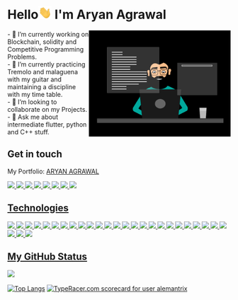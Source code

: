 <h1 align="left">Hello<img src="https://raw.githubusercontent.com/ABSphreak/ABSphreak/master/gifs/Hi.gif" width="30px"> I'm Aryan Agrawal</h1>
<img  src="./programming_gif.gif" height="240px" align="right" />
- 🔭 I’m currently working on Blockchain, solidity and Competitive Programming Problems.<br />
- 🌱 I’m currently practicing Tremolo and malaguena with my guitar and maintaining a discipline with my time table.<br />
- 👯 I’m looking to collaborate on my Projects.<br />
- 💬 Ask me about intermediate flutter, python and C++ stuff.<br />  
  
## Get in touch

My Portfolio: <a href = "https://bit.ly/3k6CiSC">ARYAN AGRAWAL</a>

<a href = "mailto:alemantrixaryan@gmail.com@gmail.com">
  <img src="https://logodownload.org/wp-content/uploads/2018/03/gmail-logo-16.png" width="auto" height="50px"> 

<a target="_blank" href="https://www.linkedin.com/in/alemantrix">
  <img src="https://nepa.com/wp-content/uploads/2017/09/linkedin-logo.png" width="auto" height="50px"> 

<a target="_blank" href="http://instagram.com/alemantrixaryanagrawal">
  <img src="https://upload.wikimedia.org/wikipedia/commons/thumb/e/e7/Instagram_logo_2016.svg/1200px-Instagram_logo_2016.svg.png" width="auto" height="50px"> 

<a target="_blank" href="https://discord.gg/U5CGK5bQS7">
  <img src="https://www.freepnglogos.com/uploads/discord-logo-png/discord-logo-logodownload-download-logotipos-1.png" width="auto" height="50px">

<a target="_blank" href="https://play.google.com/store/apps/dev?id=6599416506079077514">
  <img src="https://www.freepnglogos.com/uploads/google-play-png-logo/google-play-logo-google-play-game-google-play-store-app-00.jpg" width="auto" height="50px">

<a target="_blank" href="https://twitter.com/alemantrix">
  <img src="https://abs.twimg.com/favicons/twitter.2.ico" width="auto" height="50px">

<a target="_blank" href="https://www.freecodecamp.org/alemantrix">
  <img src="https://www.freecodecamp.org/favicon-32x32.png" width="auto" height="50px">

<a target="_blank" href="https://cssbattle.dev/player/alemantrix">
  <img src="https://cssbattle.dev/images/logo-square.png" width="auto" height="50px">
   
## Technologies
![](https://img.shields.io/badge/Code-HTML-informational?style=flat&logo=<LOGO_NAME>&logoColor=white&color=E34F26)
![](https://img.shields.io/badge/Code-CSS-informational?style=flat&logo=<LOGO_NAME>&logoColor=white&color=1572B6)
![](https://img.shields.io/badge/Framework-Bootstrap-informational?style=flat&logo=<LOGO_NAME>&logoColor=white&color=7952B3)
![](https://img.shields.io/badge/Code-JavaScript-informational?style=flat&logo=<LOGO_NAME>&logoColor=white&color=F7DF1E)
![](https://img.shields.io/badge/Code-NodeJs-informational?style=flat&logo=<LOGO_NAME>&logoColor=white&color=539e43)
![](https://img.shields.io/badge/Framework-Express-informational?style=flat&logo=<LOGO_NAME>&logoColor=white&color=001D34)
![](https://img.shields.io/badge/PackageManager-NPM-informational?style=flat&logo=<LOGO_NAME>&logoColor=white&color=E02401)
![](https://img.shields.io/badge/Design-Canva-informational?style=flat&logo=<LOGO_NAME>&logoColor=white&color=50BBD7)
![](https://img.shields.io/badge/API-Postman-informational?style=flat&logo=<LOGO_NAME>&logoColor=white&color=ff6c37)
![](https://img.shields.io/badge/Editor-VSCode-informational?style=flat&logo=<LOGO_NAME>&logoColor=white&color=2981b9)
![](https://img.shields.io/badge/Editor-Atom-informational?style=flat&logo=<LOGO_NAME>&logoColor=white&color=DBD0C0)
![](https://img.shields.io/badge/OS-Linux-informational?style=flat&logo=<LOGO_NAME>&logoColor=white&color=212121)
![](https://img.shields.io/badge/Tool-Chrome-informational?style=flat&logo=<LOGO_NAME>&logoColor=white&color=B91646)
![](https://img.shields.io/badge/Database-MongoDb-informational?style=flat&logo=<LOGO_NAME>&logoColor=white&color=539e43)
![](https://img.shields.io/badge/Code-C-informational?style=flat&logo=<LOGO_NAME>&logoColor=white&color=00589c)
![](https://img.shields.io/badge/Code-C++-informational?style=flat&logo=<LOGO_NAME>&logoColor=white&color=00589c)
![](https://img.shields.io/badge/Code-Python-informational?style=flat&logo=<LOGO_NAME>&logoColor=white&color=1C0C5B)
![](https://img.shields.io/badge/Code-Dart-informational?style=flat&logo=<LOGO_NAME>&logoColor=white&color=0864A7)
![](https://img.shields.io/badge/Framework-Flutter-informational?style=flat&logo=<LOGO_NAME>&logoColor=white&color=367CF7)
![](https://img.shields.io/badge/Cloud-Firebase-informational?style=flat&logo=<LOGO_NAME>&logoColor=white&color=F0A500)
![](https://img.shields.io/badge/Virtualization-Docker-informational?style=flat&logo=<LOGO_NAME>&logoColor=white&color=367CF7)
![](https://img.shields.io/badge/Hosting-Heroku-informational?style=flat&logo=<LOGO_NAME>&logoColor=white&color=7952B3)
![](https://img.shields.io/badge/Library-ReactJs-informational?style=flat&logo=<LOGO_NAME>&logoColor=white&color=50BBD7)
![](https://img.shields.io/badge/VersionControl-Git-informational?style=flat&logo=<LOGO_NAME>&logoColor=white&color=E84E31)
![](https://img.shields.io/badge/Website-Github-informational?style=flat&logo=<LOGO_NAME>&logoColor=white&color=001D34)
![](https://img.shields.io/badge/Database-NoSQL-informational?style=flat&logo=<LOGO_NAME>&logoColor=white&color=F7C52B)
![](https://img.shields.io/badge/Design-AdobeXD-informational?style=flat&logo=<LOGO_NAME>&logoColor=white&color=001D34)
![](https://img.shields.io/badge/Design-Figma-informational?style=flat&logo=<LOGO_NAME>&logoColor=white&color=FF5DA2)

## My GitHub Status  
<img src="https://github-readme-stats.vercel.app/api?username=AryanKuAg&&show_icons=true&title_color=ffffff&icon_color=bb2acf&text_color=daf7dc&bg_color=151515">
 
[![Top Langs](https://github-readme-stats.vercel.app/api/top-langs/?username=aryankuag&layout=compact)](https://github.com/anuraghazra/github-readme-stats)
<a href="https://data.typeracer.com/pit/profile?user=alemantrix&ref=badge" target="_top"><img src="https://data.typeracer.com/misc/badge?user=alemantrix" border="0" alt="TypeRacer.com scorecard for user alemantrix"/></a> 
  
               
